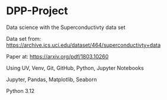 # DPP-Project
Data science with the Superconductivty data set

Data set from: https://archive.ics.uci.edu/dataset/464/superconductivty+data

Paper at: https://arxiv.org/pdf/1803.10260

Using UV, Venv, Git, GitHub, Python, Jupyter Notebooks

Jupyter, Pandas, Matplotlib, Seaborn

Python 3.12

